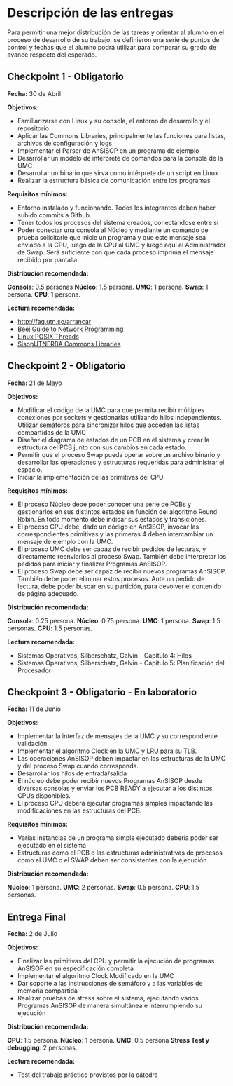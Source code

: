# Descripción de las entregas

Para permitir una mejor distribución de las tareas y orientar al alumno en el proceso de desarrollo de su trabajo, se definieron una serie de puntos de control y fechas que el alumno podrá utilizar para comparar su grado de avance respecto del esperado.

## Checkpoint 1 - Obligatorio

**Fecha:** 30 de Abril

**Objetivos:**
- Familiarizarse con Linux y su consola, el entorno de desarrollo y el repositorio
- Aplicar las Commons Libraries, principalmente las funciones para listas, archivos de configuración y logs
- Implementar el Parser de AnSISOP en un programa de ejemplo
- Desarrollar un modelo de intérprete de comandos para la consola de la UMC
- Desarrollar un binario que sirva como intérprete de un script en Linux
- Realizar la estructura básica de comunicación entre los programas

**Requisitos mínimos:**
- Entorno instalado y funcionando. Todos los integrantes deben haber subido commits a Github.
- Tener todos los procesos del sistema creados, conectándose entre sí
- Poder conectar una consola al Núcleo y mediante un comando de prueba solicitarle que inicie un programa y que este mensaje sea enviado a la CPU, luego de la CPU al UMC y luego aquí al Administrador de Swap.  Será suficiente con que cada proceso imprima el mensaje recibido por pantalla.

**Distribución recomendada:**

**Consola**: 0.5 personas **Núcleo**: 1.5 persona. **UMC**: 1 persona. **Swap**: 1 persona. **CPU**: 1 persona.

**Lectura recomendada:**
- http://faq.utn.so/arrancar
- [Beej Guide to Network Programming](http://beej.us/guide/bgnet/output/html/multipage/index.html)
- [Linux POSIX Threads](http://www.yolinux.com/TUTORIALS/LinuxTutorialPosixThreads.html)
- [SisopUTNFRBA Commons Libraries](https://github.com/sisoputnfrba/so-commons-library)

## Checkpoint 2 - Obligatorio

**Fecha:** 21 de Mayo

**Objetivos:**
- Modificar el código de la UMC para que permita recibir múltiples conexiones por sockets y gestionarlas utilizando hilos independientes. Utilizar semáforos para sincronizar hilos que acceden las listas compartidas de la UMC
- Diseñar el diagrama de estados de un PCB en el sistema y crear la estructura del PCB junto con sus cambios en cada estado.
- Permitir que el proceso Swap pueda operar sobre un archivo binario y desarrollar las operaciones y estructuras requeridas para administrar el espacio. 
- Iniciar la implementación de las primitivas del CPU

**Requisitos mínimos:**
- El proceso Núcleo debe poder conocer una serie de PCBs y gestionarlos en sus distintos estados en función del algoritmo Round Robin. En todo momento debe indicar sus estados y transiciones.
- El proceso CPU debe, dado un código en AnSISOP, invocar las correspondientes primitivas y las primeras 4 deben intercambiar un mensaje de ejemplo con la UMC.
- El proceso UMC debe ser capaz de recibir pedidos de lecturas, y directamente reenviarlos al proceso Swap. También debe interpretar los pedidos para iniciar y finalizar Programas AnSISOP.
- El proceso Swap debe ser capaz de recibir nuevos programas AnSISOP. También debe poder eliminar estos procesos. Ante un pedido de lectura, debe poder buscar en su partición, para devolver el contenido de página adecuado.

**Distribución recomendada:**

**Consola**: 0.25 persona. **Núcleo**: 0.75 persona. **UMC**: 1 persona. **Swap**: 1.5 personas. **CPU**: 1.5 personas.

**Lectura recomendada:**
- Sistemas Operativos, Silberschatz, Galvin - Capítulo 4: Hilos
- Sistemas Operativos, Silberschatz, Galvin - Capítulo 5: Planificación del Procesador

## Checkpoint 3 - Obligatorio - En laboratorio

**Fecha:** 11 de Junio

**Objetivos:**
- Implementar la interfaz de mensajes de la UMC y su correspondiente validación.
- Implementar el algoritmo Clock en la UMC y LRU para su TLB.
- Las operaciones AnSISOP deben impactar en las estructuras de la UMC y del proceso Swap cuando corresponda.
- Desarrollar los hilos de entrada/salida
- El núcleo debe poder recibir nuevos Programas AnSISOP desde diversas consolas y enviar los PCB READY a ejecutar a los distintos CPUs disponibles.
- El proceso CPU deberá ejecutar programas simples impactando las modificaciones en las estructuras del PCB.

**Requisitos mínimos:**
- Varias instancias de un programa simple ejecutado debería poder ser ejecutado en el sistema
- Estructuras como el PCB o las estructuras administrativas de procesos como el UMC o el SWAP deben ser consistentes con la ejecución

**Distribución recomendada:**

**Núcleo**: 1 persona. **UMC**: 2 personas. **Swap**: 0.5 persona. **CPU**: 1.5 personas.

## Entrega Final

**Fecha:** 2 de Julio

**Objetivos:**
- Finalizar las primitivas del CPU y permitir la ejecución de programas AnSISOP en su especificación completa
- Implementar el algoritmo Clock Modificado en la UMC
- Dar soporte a las instrucciones de semáforo y a las variables de memoria compartida
- Realizar pruebas de stress sobre el sistema, ejecutando varios Programas AnSISOP de manera simultánea e interrumpiendo su ejecución 

**Distribución recomendada:**

**CPU**: 1.5 persona. **Núcleo**: 1 persona. **UMC**: 0.5 persona **Stress Test y debugging**: 2 personas.

**Lectura recomendada:**
- Test del trabajo práctico provistos por la cátedra
